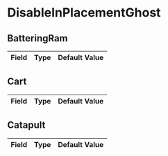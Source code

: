 # DisableInPlacementGhost

## BatteringRam

|Field|Type|Default Value|
|-----|----|-------------|

## Cart

|Field|Type|Default Value|
|-----|----|-------------|

## Catapult

|Field|Type|Default Value|
|-----|----|-------------|

